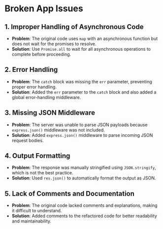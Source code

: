 # Broken App Issues

## 1. Improper Handling of Asynchronous Code

- **Problem**: The original code uses `map` with an asynchronous function but does not wait for the promises to resolve.
- **Solution**: Use `Promise.all` to wait for all asynchronous operations to complete before proceeding.

## 2. Error Handling

- **Problem**: The `catch` block was missing the `err` parameter, preventing proper error handling.
- **Solution**: Added the `err` parameter to the `catch` block and also added a global error-handling middleware.

## 3. Missing JSON Middleware

- **Problem**: The server was unable to parse JSON payloads because `express.json()` middleware was not included.
- **Solution**: Added `express.json()` middleware to parse incoming JSON request bodies.

## 4. Output Formatting

- **Problem**: The response was manually stringified using `JSON.stringify`, which is not the best practice.
- **Solution**: Used `res.json()` to automatically format the output as JSON.

## 5. Lack of Comments and Documentation

- **Problem**: The original code lacked comments and explanations, making it difficult to understand.
- **Solution**: Added comments to the refactored code for better readability and maintainability.

